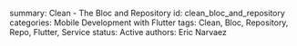 summary: Clean - The Bloc and Repository
id: clean_bloc_and_repository
categories: Mobile Development with Flutter
tags: Clean, Bloc, Repository, Repo, Flutter, Service
status:  Active
authors: Eric Narvaez
